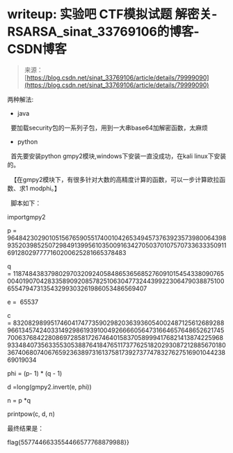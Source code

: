 <!--yml
category: 未分类
date: 2022-04-26 14:50:09
-->

# writeup: 实验吧 CTF模拟试题 解密关-RSARSA_sinat_33769106的博客-CSDN博客

> 来源：[https://blog.csdn.net/sinat_33769106/article/details/79999090](https://blog.csdn.net/sinat_33769106/article/details/79999090)

两种解法:

- java

  要加载security包的一系列子包，用到一大串base64加解密函数，太麻烦

- python

  首先要安装python gmpy2模块,windows下安装一直没成功，在kali linux下安装的。

  【在gmpy2模块下，有很多针对大数的高精度计算的函数，可以一步计算欧拉函数、求1 modphi。】

  脚本如下：

importgmpy2

p =  9648423029010515676590551740010426534945737639235739800643989352039852507298491399561035009163427050370107570733633350911691280297777160200625281665378483

q = 11874843837980297032092405848653656852760910154543380907650040190704283358909208578251063047732443992230647903887510065547947313543299303261986053486569407

e =  65537

c = 83208298995174604174773590298203639360540024871256126892889661345742403314929861939100492666605647316646576486526217457006376842280869728581726746401583705899941768214138742259689334840735633553053887641847651173776251820293087212885670180367406807406765923638973161375817392737747832762751690104423869019034

phi = (p- 1) * (q - 1)

d =long(gmpy2.invert(e, phi))

n = p *q

printpow(c, d, n)

最终结果是：

flag{5577446633554466577768879988}}